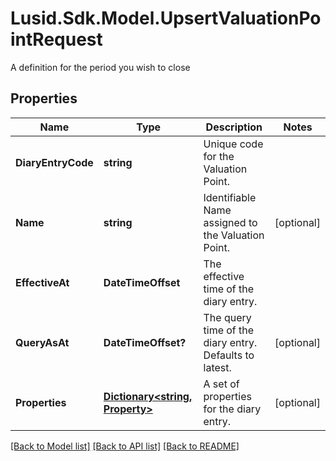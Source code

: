 # Lusid.Sdk.Model.UpsertValuationPointRequest
A definition for the period you wish to close

## Properties

Name | Type | Description | Notes
------------ | ------------- | ------------- | -------------
**DiaryEntryCode** | **string** | Unique code for the Valuation Point. | 
**Name** | **string** | Identifiable Name assigned to the Valuation Point. | [optional] 
**EffectiveAt** | **DateTimeOffset** | The effective time of the diary entry. | 
**QueryAsAt** | **DateTimeOffset?** | The query time of the diary entry. Defaults to latest. | [optional] 
**Properties** | [**Dictionary&lt;string, Property&gt;**](Property.md) | A set of properties for the diary entry. | [optional] 

[[Back to Model list]](../README.md#documentation-for-models) [[Back to API list]](../README.md#documentation-for-api-endpoints) [[Back to README]](../README.md)

